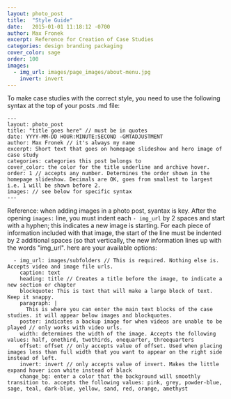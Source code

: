 ```yaml
---
layout: photo_post
title:  "Style Guide"
date:   2015-01-01 11:18:12 -0700
author: Max Fronek
excerpt: Reference for Creation of Case Studies
categories: design branding packaging
cover_color: sage
order: 100
images:
  - img_url: images/page_images/about-menu.jpg
    invert: invert
---
```


To make case studies with the correct style, you need to use the following syntax at the top of your posts .md file:

~~~
---
layout: photo_post
title: "title goes here" // must be in quotes
date: YYYY-MM-DD HOUR:MINUTE:SECOND -GMTADJUSTMENT
author: Max Fronek // it's always my name
excerpt: Short text that goes on homepage slideshow and hero image of case study
categories: categories this post belongs to
cover_color: the color for the title underline and archive hover.
order: 1 // accepts any number. Determines the order shown in the homepage slideshow. Decimals are OK, goes from smallest to largest i.e. 1 will be shown before 2.
images: // see below for specific syntax
---
~~~

Reference: when adding images in a photo post, syantax is key. After the opening <code style="display: inline;">images:</code> line, you must indent each <code style="display: inline;">- img_url</code> by 2 spaces and start with a hyphen; this indicates a new image is starting. For each piece of information included with that image, the start of the line must be indented by 2 additional spaces (so that vertically, the new information lines up with the words "img_url". here are your available options:

~~~images:
  - img_url: images/subfolders // This is required. Nothing else is. Accepts video and image file urls.
    caption: text
    heading: title // Creates a title before the image, to indicate a new section or chapter
    blockquote: This is text that will make a large block of text. Keep it snappy.
    paragraph: |
      This is where you can enter the main text blocks of the case studies. it will appear below images and blockquotes.
    poster: indicates a backup image for when videos are unable to be played // only works with video urls.
    width: determines the width of the image. Accepts the following values: half, onethird, twothirds, onequarter, threequarters
    offset: offset // only accepts value of offset. Used when placing images less than full width that you want to appear on the right side instead of left.
    invert: invert // only accepts value of invert. Makes the little expand hover icon white instead of black
    change_bg: enter a color that the background will smoothly transition to. accepts the following values: pink, grey, powder-blue, sage, teal, dark-blue, yellow, sand, red, orange, amethyst

~~~